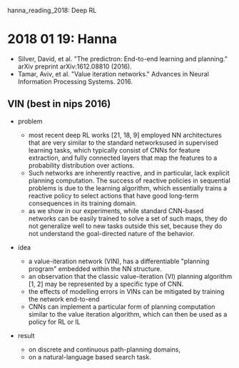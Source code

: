 hanna_reading_2018: Deep RL

# 2018 01 19: Hanna
* Silver, David, et al. "The predictron: End-to-end learning and planning." arXiv preprint arXiv:1612.08810 (2016).
* Tamar, Aviv, et al. "Value iteration networks." Advances in Neural Information Processing Systems. 2016.

## VIN (best in nips 2016)
* problem
  * most recent deep RL works [21, 18, 9] employed NN architectures that are very similar to
    the standard networksused in supervised learning tasks,
    which typically consist of CNNs for feature extraction, and fully
    connected layers that map the features to a probability distribution over actions.
  * Such networks are inherently reactive, and in particular, lack explicit planning computation.
    The success of reactive policies in sequential problems is due to the learning algorithm, which
    essentially trains a reactive policy to select actions that
    have good long-term consequences in its training domain.
  * as we show in our experiments, while standard CNN-based networks can be easily
    trained to solve a set of such maps, they do not generalize well to new tasks outside this set,
    because they do not understand the goal-directed nature of the behavior.
* idea
  * a value-iteration network (VIN), has a differentiable "planning program" embedded
    within the NN structure.
  * an observation that the classic value-iteration (VI) planning algorithm [1, 2] may be
    represented by a specific type of CNN.
  * the effects of modelling errors in VINs can be mitigated by training the network end-to-end
  * CNNs can implement a particular form of planning computation similar to the value iteration algorithm,
    which can then be used as a policy for RL or IL

* result
  * on discrete and continuous path-planning domains,
  * on a natural-language based search task.

